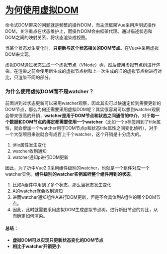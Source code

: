 # [为何使用虚拟DOM](https://github.com/Twlig/issuesBlog/issues/40)

命令式DOM带来的问题就是频繁的操作DOM，而主流框架Vue采用声明式操作DOM，关注重点在状态维护上，而操作DOM会由框架代理。通过描述状态和DOM之间的映射关系，将状态渲染成视图。

当某个状态发生变化时，**只更新与这个状态相关的DOM节点**。在Vue中采用虚拟DOM来实现。

虚拟DOM通过状态生成一个虚拟节点（VNode）树，然后使用虚拟节点树进行渲染。在渲染之前会使用新生成的虚拟节点树和上一次生成的旧的虚拟节点树进行对比，只渲染不同的部分。



### 为什么使用虚拟DOM而不是watcher？

前面讲到过状态更新可以采用watcher观察，因此其实可以快速定位到需要更新的DOM节点，那么为何还需要采用虚拟DOM呢？其实很容易可以想到watcher观察会带来很高的开销，**watcher是用于DOM节点和状态之间通信的中介**，对于**每一个数据和DOM节点的绑定都需要使用一个watcher**（比如一个p标签用到了title属性，就会增加一个watcher用于DOM节点p和状态title属性之间变化侦听），对于一个大型项目来说就会有成百上千个watcher，这个开销是十分庞大的。

1. title属性发生变化
2. watcher收到通知
3. watcher通知p进行DOM更新



因此，为了折中Vue2.0采用组件级别的watcher，也就是一个组件对应一个watcher实例。**组件级别的watcher实例监听整个组件用到的状态**。

1. 比如A组件中用到了多个状态，那么当状态发生变化
2. A的watcher就会收到通知
3. 进而watcher通知组件A进行DOM更新，但是不会具体到A组件的哪个DOM节点。
4. 因此，此时就需要采用虚拟DOM生成虚拟节点树，进行新旧节点的对比，从而确定如何渲染。


#### 总结： 
- **虚拟DOM可以实现只更新状态变化的DOM节点**
- **相比于watcher开销更小**
